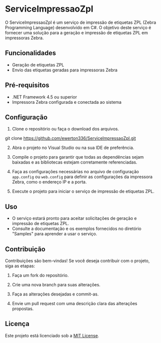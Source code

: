 # ServiceImpressaoZpl

O ServiceImpressaoZpl é um serviço de impressão de etiquetas ZPL (Zebra Programming Language) desenvolvido em C#. O objetivo deste serviço é fornecer uma solução para a geração e impressão de etiquetas ZPL em impressoras Zebra.

## Funcionalidades

- Geração de etiquetas ZPL
- Envio das etiquetas geradas para impressoras Zebra

## Pré-requisitos

- .NET Framework 4.5 ou superior
- Impressora Zebra configurada e conectada ao sistema

## Configuração

1. Clone o repositório ou faça o download dos arquivos.


git clone https://github.com/ewerton336/ServiceImpressaoZpl.git




2. Abra o projeto no Visual Studio ou na sua IDE de preferência.

3. Compile o projeto para garantir que todas as dependências sejam baixadas e as bibliotecas estejam corretamente referenciadas.

4. Faça as configurações necessárias no arquivo de configuração `app.config` ou `web.config` para definir as configurações da impressora Zebra, como o endereço IP e a porta.

5. Execute o projeto para iniciar o serviço de impressão de etiquetas ZPL.

## Uso

- O serviço estará pronto para aceitar solicitações de geração e impressão de etiquetas ZPL.
- Consulte a documentação e os exemplos fornecidos no diretório "Samples" para aprender a usar o serviço.

## Contribuição

Contribuições são bem-vindas! Se você deseja contribuir com o projeto, siga as etapas:

1. Faça um fork do repositório.

2. Crie uma nova branch para suas alterações.

3. Faça as alterações desejadas e commit-as.

4. Envie um pull request com uma descrição clara das alterações propostas.

## Licença

Este projeto está licenciado sob a [MIT License](LICENSE).
